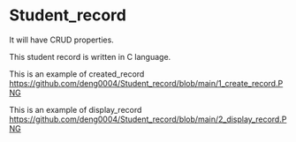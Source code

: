 # Student_record
It will have CRUD properties. 

This student record is written in C language.

This is an example of created_record
https://github.com/deng0004/Student_record/blob/main/1_create_record.PNG

This is an example of display_record
https://github.com/deng0004/Student_record/blob/main/2_display_record.PNG
